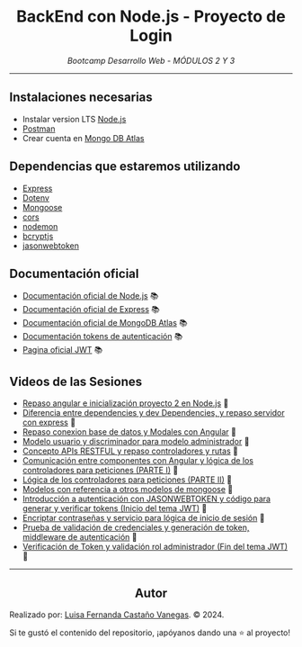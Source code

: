 <!-- Centrar el título -->
<h1 align="center">BackEnd con Node.js - Proyecto de Login</h1>

<!-- Subtítulo -->
<p align="center"><em>Bootcamp Desarrollo Web - MÓDULOS 2 Y 3</em></p>

<!-- Separador -->
<hr>

<!-- Contenido de cada sección -->

## Instalaciones necesarias

- Instalar version LTS [Node.js](https://nodejs.org/en)
- [Postman](https://www.postman.com/downloads/)
- Crear cuenta en [Mongo DB Atlas](https://www.mongodb.com/products/platform/atlas-database)


## Dependencias que estaremos utilizando

- [Express](https://www.npmjs.com/package/express)
- [Dotenv](https://www.npmjs.com/package/dotenv)
- [Mongoose](https://www.npmjs.com/package/mongoose)
- [cors](https://www.npmjs.com/package/cors)
- [nodemon](https://www.npmjs.com/package/nodemon)
- [bcryptjs](https://www.npmjs.com/package/bcryptjs)
- [jasonwebtoken](https://www.npmjs.com/package/jsonwebtoken)


## Documentación oficial

- [Documentación oficial de Node.js](https://nodejs.org/docs/latest/api/) 📚
- [Documentación oficial de Express](https://expressjs.com/en/5x/api.html) 📚
- [Documentación oficial de MongoDB Atlas](https://docs.atlas.mongodb.com/) 📚
- [Documentación tokens de autenticación](https://auth0.com/es/learn/json-web-tokens) 📚
- [Pagina oficial JWT](https://jwt.io/) 📚


## Videos de las Sesiones
<ul>
  <li><a href="https://www.youtube.com/watch?v=7Ptx16Rnm7c&list=PLpD_vYWjZt11y0RdptTt9JkIafhOc-evL&index=46" target="_blank">Repaso angular e inicialización proyecto 2 en Node.js</a> 🎥</li>

  <li><a href="https://www.youtube.com/watch?v=dgEgeGHcrOE&list=PLpD_vYWjZt11y0RdptTt9JkIafhOc-evL&index=47" target="_blank">Diferencia entre dependencies y dev Dependencies, y repaso servidor con express</a> 🎥</li>

  <li><a href="https://www.youtube.com/watch?v=I7vxuCHxln8&list=PLpD_vYWjZt11y0RdptTt9JkIafhOc-evL&index=48" target="_blank">Repaso conexion base de datos y Modales con Angular</a> 🎥</li>

  <li><a href="https://www.youtube.com/watch?v=kUS3uzeUBoc&list=PLpD_vYWjZt11y0RdptTt9JkIafhOc-evL&index=49" target="_blank">Modelo usuario y discriminador para modelo administrador</a> 🎥</li>

  <li><a href="https://www.youtube.com/watch?v=0uEVZb-8SnM&list=PLpD_vYWjZt11y0RdptTt9JkIafhOc-evL&index=51" target="_blank">Concepto APIs RESTFUL y repaso controladores y rutas</a> 🎥</li>

  <li><a href="https://www.youtube.com/watch?v=4RJJbzeoJys&list=PLpD_vYWjZt11y0RdptTt9JkIafhOc-evL&index=52" target="_blank">Comunicación entre componentes con Angular y lógica de los controladores para peticiones (PARTE I)</a> 🎥</li>

  <li><a href="https://www.youtube.com/watch?v=Tpixae2tKBI&list=PLpD_vYWjZt11y0RdptTt9JkIafhOc-evL&index=53" target="_blank">Lógica de los controladores para peticiones (PARTE II)</a> 🎥</li>

  <li><a href="https://www.youtube.com/watch?v=OW-M7S0Pogw&list=PLpD_vYWjZt11y0RdptTt9JkIafhOc-evL&index=54" target="_blank">Modelos con referencia a otros modelos de mongoose</a> 🎥</li>

  <li><a href="https://www.youtube.com/watch?v=LbzQDz-IY3w&list=PLpD_vYWjZt11y0RdptTt9JkIafhOc-evL&index=55" target="_blank">Introducción a autenticación con JASONWEBTOKEN  y código para generar y verificar tokens (Inicio del tema JWT)</a> 🎥</li>

  <li><a href="https://www.youtube.com/watch?v=oxG6OUr45iA&list=PLpD_vYWjZt11y0RdptTt9JkIafhOc-evL&index=56" target="_blank">Encriptar contraseñas y servicio para lógica de inicio de sesión</a> 🎥</li>

  <li><a href="https://www.youtube.com/watch?v=5JaHBXg0jrw&list=PLpD_vYWjZt11y0RdptTt9JkIafhOc-evL&index=57" target="_blank">Prueba de validación de credenciales y generación de token, middleware de autenticación</a> 🎥</li>

  <li><a href="https://www.youtube.com/watch?v=nGBsgjVxaw8&list=PLpD_vYWjZt11y0RdptTt9JkIafhOc-evL&index=58" target="_blank">Verificación de Token y validación rol administrador (Fin del tema JWT)</a> 🎥</li>
</ul>

<!-- Separador -->
<hr>

<!-- Subtítulo de Autor -->
<h2 align="center">Autor</h2>

Realizado por: 
[Luisa Fernanda Castaño Vanegas](https://www.linkedin.com/in/luisacastanovanegas/). © 2024.
<br>

<!-- Mensaje de Estrellita -->
<p>Si te gustó el contenido del repositorio, ¡apóyanos dando una ⭐ al proyecto!</p>